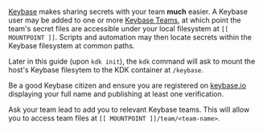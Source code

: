 [Keybase](https://keybase.io/) makes sharing secrets with your team **much** easier. A Keybase user may be added to one
or more [Keybase Teams](https://keybase.io/docs/teams/index), at which point the team's secret files are accessible
under your local filesystem at `[[ MOUNTPOINT ]]`. Scripts and automation may then locate secrets
within the Keybase filesystem at common paths.

Later in this guide (upon `kdk init`), the `kdk` command will ask to mount the host's Keybase filesytem to the KDK
container at `/keybase`.

Be a good Keybase citizen and ensure you are registered on [keybase.io](https://keybase.io/) displaying your full name
and publishing at least one verification.

Ask your team lead to add you to relevant Keybase teams. This will allow you to access team files at
`[[ MOUNTPOINT ]]/team/<team-name>`.
